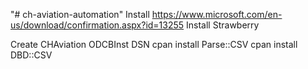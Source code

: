 "# ch-aviation-automation" 
Install https://www.microsoft.com/en-us/download/confirmation.aspx?id=13255
Install Strawberry

Create CHAviation ODCBInst DSN
cpan install Parse::CSV
cpan install DBD::CSV